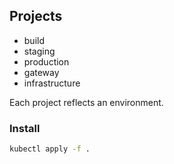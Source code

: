 ## Projects

- build
- staging
- production
- gateway
- infrastructure

Each project reflects an environment.

### Install

```sh
kubectl apply -f .
```
